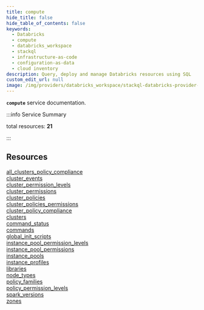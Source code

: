```yaml
---
title: compute
hide_title: false
hide_table_of_contents: false
keywords:
  - Databricks
  - compute
  - databricks_workspace
  - stackql
  - infrastructure-as-code
  - configuration-as-data
  - cloud inventory
description: Query, deploy and manage Databricks resources using SQL
custom_edit_url: null
image: /img/providers/databricks_workspace/stackql-databricks-provider-featured-image.png
---
```


__`compute`__ service documentation.

:::info Service Summary

<div class="row">
<div class="providerDocColumn">
<span>total resources:&nbsp;<b>21</b></span><br />
</div>
</div>

:::

## Resources
<div class="row">
<div class="providerDocColumn">
<a href="/providers/databricks_workspace/compute/all_clusters_policy_compliance/">all_clusters_policy_compliance</a><br />
<a href="/providers/databricks_workspace/compute/cluster_events/">cluster_events</a><br />
<a href="/providers/databricks_workspace/compute/cluster_permission_levels/">cluster_permission_levels</a><br />
<a href="/providers/databricks_workspace/compute/cluster_permissions/">cluster_permissions</a><br />
<a href="/providers/databricks_workspace/compute/cluster_policies/">cluster_policies</a><br />
<a href="/providers/databricks_workspace/compute/cluster_policies_permissions/">cluster_policies_permissions</a><br />
<a href="/providers/databricks_workspace/compute/cluster_policy_compliance/">cluster_policy_compliance</a><br />
<a href="/providers/databricks_workspace/compute/clusters/">clusters</a><br />
<a href="/providers/databricks_workspace/compute/command_status/">command_status</a><br />
<a href="/providers/databricks_workspace/compute/commands/">commands</a><br />
<a href="/providers/databricks_workspace/compute/global_init_scripts/">global_init_scripts</a><br />
</div>
<div class="providerDocColumn">
<a href="/providers/databricks_workspace/compute/instance_pool_permission_levels/">instance_pool_permission_levels</a><br />
<a href="/providers/databricks_workspace/compute/instance_pool_permissions/">instance_pool_permissions</a><br />
<a href="/providers/databricks_workspace/compute/instance_pools/">instance_pools</a><br />
<a href="/providers/databricks_workspace/compute/instance_profiles/">instance_profiles</a><br />
<a href="/providers/databricks_workspace/compute/libraries/">libraries</a><br />
<a href="/providers/databricks_workspace/compute/node_types/">node_types</a><br />
<a href="/providers/databricks_workspace/compute/policy_families/">policy_families</a><br />
<a href="/providers/databricks_workspace/compute/policy_permission_levels/">policy_permission_levels</a><br />
<a href="/providers/databricks_workspace/compute/spark_versions/">spark_versions</a><br />
<a href="/providers/databricks_workspace/compute/zones/">zones</a><br />
</div>
</div>